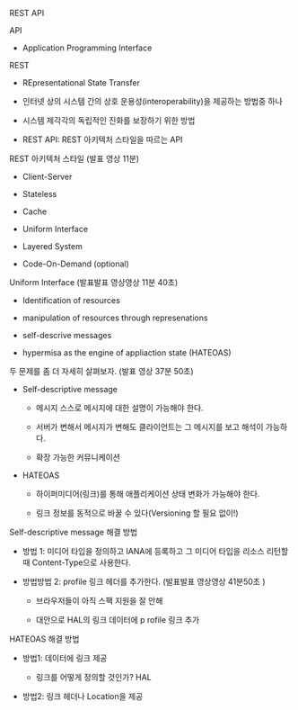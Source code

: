 REST API

API 

- ​A​pplication ​P​rogramming ​I​nterface

REST 

- ​RE​presentational ​S​tate ​T​ransfer

- 인터넷 상의 시스템 간의 상호 운용성(interoperability)을 제공하는 방법중 하나

- 시스템 제각각의 독립적인 진화를 보장하기 위한 방법

- REST API: REST 아키텍처 스타일을 따르는 API

REST 아키텍처 스타일 (​발표 영상 ​11분) 

- Client-Server

- Stateless

- Cache

- Uniform Interface

- Layered System

- Code-On-Demand (optional)

Uniform Interface (​발표발표 영상영상 ​11​분 40​초​)

- Identification of resources

- manipulation of resources through represenations

- self-descrive messages

- hypermisa as the engine of appliaction state (HATEOAS)

두 문제를 좀 더 자세히 살펴보자. (발표 영상 37분 50초) 

- Self-descriptive message

	- 메시지 스스로 메시지에 대한 설명이 가능해야 한다.

	- 서버가 변해서 메시지가 변해도 클라이언트는 그 메시지를 보고 해석이
가능하다.

	- ​확장 가능한 커뮤니케이션

- HATEOAS

	- 하이퍼미디어(링크)를 통해 애플리케이션 상태 변화가 가능해야 한다. 

	- 링크 정보를 동적으로 바꿀 수 있다(Versioning 할 필요 없이!) 

Self-descriptive message 해결 방법

- 방법 1: 미디어 타입을 정의하고 IANA에 등록하고 그 미디어 타입을 리소스 리턴할 때 Content-Type으로 사용한다.

- ​방법방법 ​2: profile ​링크 헤더를 추가한다​. (​발표발표 영상영상 ​41​분 ​50초​ ​)

	- ​브라우저들이 아직 스팩 지원을 잘 안해
	
	- 대안으로 ​HAL​의 링크 데이터에 p​ rofile 링크 ​추가

HATEOAS 해결 방법

- 방법1: 데이터에 링크 제공

	- 링크를 어떻게 정의할 것인가​? HAL

- 방법2: 링크 헤더나 Location을 제공